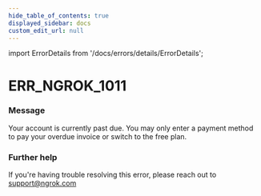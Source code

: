 ```yaml
---
hide_table_of_contents: true
displayed_sidebar: docs
custom_edit_url: null
---
```


import ErrorDetails from '/docs/errors/details/ErrorDetails';

# ERR_NGROK_1011

### Message
Your account is currently past due. You may only enter a payment method to pay your overdue invoice or switch to the free plan.

### Further help
If you're having trouble resolving this error, please reach out to [support@ngrok.com](mailto:support@ngrok.com?subject=Help%20with%20ERR_NGROK_1011)

<ErrorDetails error='err_ngrok_1011' />
